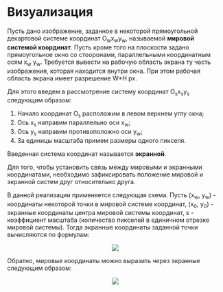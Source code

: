 #  Визуализация

Пусть дано изображение, заданное в некоторой прямоугольной декартовой системе координат O<sub>w</sub>x<sub>w</sub>y<sub>w</sub>, называемой **мировой системой координат**. Пусть кроме того на плоскости задано прямоугольное окно со стооронами, параллельными координатным осям x<sub>w</sub> y<sub>w</sub>. Требуется вывести на рабочую область экрана ту часть изображения, которая находится внутри окна. При этом рабочая область экрана имеет разрешение W*H px. 

Для этого введем в рассмотрение систему координат O<sub>s</sub>x<sub>s</sub>y<sub>s</sub> следующим образом: 

1. Начало координат O<sub>s</sub> расположим в левом верхнем углу окна;
2. Ось x<sub>s</sub> направим параллельно оси x<sub>w</sub>;
3. Ось y<sub>s</sub> направим противоположно оси y<sub>w</sub>;
4. За единицы масштаба примем размеры одного пикселя.

Введенная система координат называется **экранной**.

Для того, чтобы установить связь между мировыми и экранными координатами, необходимо зафиксировать положение мировой и экранной систем друг относительно друга.

В данной реализации применяется следующая схема. Пусть (x<sub>w</sub>, y<sub>w</sub>) - координаты некоторой точки в мировой системе координат, (x<sub>0</sub>, y<sub>0</sub>) - экранные координаты центра мировой системы координат, s - коэффициент масштаба (количество пикселей в единичном отрезке мировой системы). Тогда экранные координаты заданной точки вычисляются по формулам:

<p align="center"><img src="https://github.com/cellardoor42/AffineTransform/blob/master/src/app/components/Reference/docs/ru/math/2d/3.gif?raw=true"></p>

Обратно, мировые координаты можно выразить через экранные следующим образом:

<p align="center"><img src="https://github.com/cellardoor42/AffineTransform/blob/master/src/app/components/Reference/docs/ru/math/2d/4.gif?raw=true"></p>